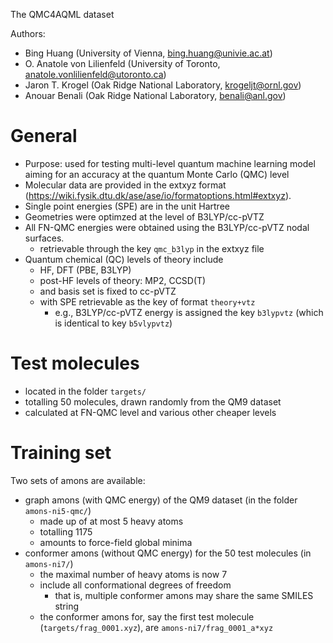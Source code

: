 The QMC4AQML dataset

Authors: 
- Bing Huang (University of Vienna, bing.huang@univie.ac.at)
- O. Anatole von Lilienfeld (University of Toronto, anatole.vonlilienfeld@utoronto.ca)
- Jaron T. Krogel (Oak Ridge National Laboratory, krogeljt@ornl.gov) 
- Anouar Benali (Oak Ridge National Laboratory, benali@anl.gov)


# General

- Purpose: used for testing multi-level quantum machine learning model aiming for an accuracy at the quantum Monte Carlo (QMC) level
- Molecular data are provided in the extxyz format (https://wiki.fysik.dtu.dk/ase/ase/io/formatoptions.html#extxyz).
- Single point energies (SPE) are in the unit Hartree
- Geometries were optimzed at the level of B3LYP/cc-pVTZ
- All FN-QMC energies were obtained using the B3LYP/cc-pVTZ nodal surfaces.
    - retrievable through the key `qmc_b3lyp` in the extxyz file
- Quantum chemical (QC) levels of theory include
    - HF, DFT (PBE, B3LYP)
    - post-HF levels of theory: MP2, CCSD(T)
    - and basis set is fixed to cc-pVTZ
    - with SPE retrievable as the key of format `theory+vtz`
        - e.g., B3LYP/cc-pVTZ energy is assigned the key `b3lypvtz` (which is identical to key `b5vlypvtz`)


# Test molecules

- located in the folder `targets/`
- totalling 50 molecules, drawn randomly from the QM9 dataset
- calculated at FN-QMC level and various other cheaper levels


# Training set

Two sets of amons are available:

- graph amons (with QMC energy) of the QM9 dataset (in the folder `amons-ni5-qmc/`)
    - made up of at most 5 heavy atoms
    - totalling 1175
    - amounts to force-field global minima
- conformer amons (without QMC energy) for the 50 test molecules (in `amons-ni7/`)
    - the maximal number of heavy atoms is now 7
    - include all conformational degrees of freedom
        - that is, multiple conformer amons may share the same SMILES string
    - the conformer amons for, say the first test molecule (`targets/frag_0001.xyz`), are `amons-ni7/frag_0001_a*xyz`

